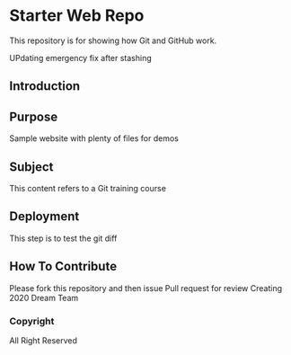 # Starter Web Repo

This repository is for showing how Git and GitHub work.

UPdating emergency fix after stashing

## Introduction


## Purpose

Sample website with plenty of files for demos


## Subject
This content refers to a Git training  course


## Deployment
This step is to test the git diff


## How To Contribute
Please fork this repository and then issue Pull request for review
Creating 2020 Dream Team

### Copyright
All Right Reserved
